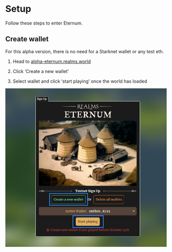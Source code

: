 # Setup

Follow these steps to enter Eternum.

## Create wallet

For this alpha version, there is no need for a Starknet wallet or any test eth.

1. Head to [alpha-eternum.realms.world](https://alpha-eternum.realms.world/)

2. Click ‘Create a new wallet’

3. Select wallet and click ‘start playing’ once the world has loaded

![start playing](static/img/eternum/start-playing.png)
